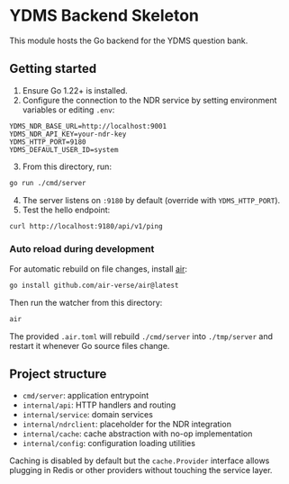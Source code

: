 # YDMS Backend Skeleton

This module hosts the Go backend for the YDMS question bank.

## Getting started

1. Ensure Go 1.22+ is installed.
2. Configure the connection to the NDR service by setting environment variables or editing `.env`:

```
YDMS_NDR_BASE_URL=http://localhost:9001
YDMS_NDR_API_KEY=your-ndr-key
YDMS_HTTP_PORT=9180
YDMS_DEFAULT_USER_ID=system
```

3. From this directory, run:

```bash
go run ./cmd/server
```

4. The server listens on `:9180` by default (override with `YDMS_HTTP_PORT`).
5. Test the hello endpoint:

```bash
curl http://localhost:9180/api/v1/ping
```

### Auto reload during development

For automatic rebuild on file changes, install [air](https://github.com/air-verse/air):

```bash
go install github.com/air-verse/air@latest
```

Then run the watcher from this directory:

```bash
air
```

The provided `.air.toml` will rebuild `./cmd/server` into `./tmp/server` and restart it whenever Go source files change.

## Project structure

- `cmd/server`: application entrypoint
- `internal/api`: HTTP handlers and routing
- `internal/service`: domain services
- `internal/ndrclient`: placeholder for the NDR integration
- `internal/cache`: cache abstraction with no-op implementation
- `internal/config`: configuration loading utilities

Caching is disabled by default but the `cache.Provider` interface allows plugging
in Redis or other providers without touching the service layer.
